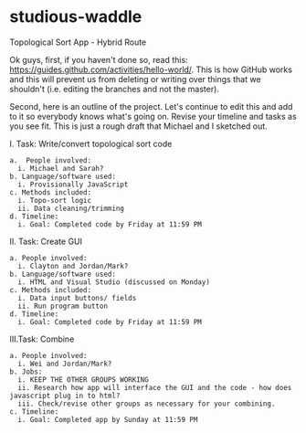 # studious-waddle
Topological Sort App - Hybrid Route


Ok guys, first, if you haven't done so, read this: https://guides.github.com/activities/hello-world/.  This is how GitHub works and this will prevent us from deleting or writing over things that we shouldn't (i.e. editing the branches and not the master).

Second, here is an outline of the project.  Let's continue to edit this and add to it so everybody knows what's going on.  Revise your timeline and tasks as you see fit.  This is just a rough draft that Michael and I sketched out.


  I.  Task: Write/convert topological sort code
  
    a.  People involved:
      i. Michael and Sarah?
    b. Language/software used:
      i. Provisionally JavaScript
    c. Methods included:
      i. Topo-sort logic
      ii. Data cleaning/trimming
    d. Timeline:
      i. Goal: Completed code by Friday at 11:59 PM
      
  II. Task: Create GUI
  
    a. People involved:
      i. Clayton and Jordan/Mark?
    b. Language/software used:
      i. HTML and Visual Studio (discussed on Monday)
    c. Methods included:
      i. Data input buttons/ fields
      ii. Run program button
    d. Timeline:
      i. Goal: Completed code by Friday at 11:59 PM
      
  III.Task: Combine

    a. People involved:
      i. Wei and Jordan/Mark?
    b. Jobs: 
      i. KEEP THE OTHER GROUPS WORKING
      ii. Research how app will interface the GUI and the code - how does javascript plug in to html?
      iii. Check/revise other groups as necessary for your combining.
    c. Timeline:
      i. Goal: Completed app by Sunday at 11:59 PM

